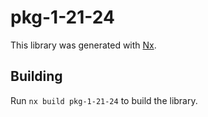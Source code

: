 # pkg-1-21-24

This library was generated with [Nx](https://nx.dev).

## Building

Run `nx build pkg-1-21-24` to build the library.
